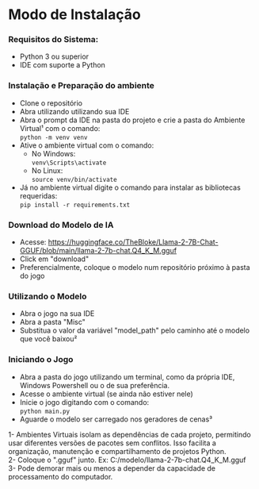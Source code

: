 # Modo de Instalação
### Requisitos do Sistema:
* Python 3 ou superior
* IDE com suporte a Python

### Instalação e Preparação do ambiente
* Clone o repositório
* Abra utilizando utilizando sua IDE
* Abra o prompt da IDE na pasta do projeto e crie a pasta do Ambiente Virtual¹ com o comando:
</br>`python -m venv venv`
* Ative o ambiente virtual com o comando:
	* No Windows:
<br>`venv\Scripts\activate`
	* No Linux:
<br>`source venv/bin/activate`
* Já no ambiente virtual digite o comando para instalar as bibliotecas requeridas:
<br>`pip install -r requirements.txt`

### Download do Modelo de IA
* Acesse: https://huggingface.co/TheBloke/Llama-2-7B-Chat-GGUF/blob/main/llama-2-7b-chat.Q4_K_M.gguf
* Click em "download"
* Preferencialmente, coloque o modelo num repositório próximo à pasta do jogo

### Utilizando o Modelo
* Abra o jogo na sua IDE
* Abra a pasta "Misc"
* Substitua o valor da variável "model_path" pelo caminho até o modelo que você baixou²

### Iniciando o Jogo
* Abra a pasta do jogo utilizando um terminal, como da própria IDE, Windows Powershell ou o de sua preferência.
* Acesse o ambiente virtual (se ainda não estiver nele)
* Inicie o jogo digitando com o comando:
<br>`python main.py`
* Aguarde o modelo ser carregado nos geradores de cenas³


1- Ambientes Virtuais isolam as dependências de cada projeto, permitindo usar diferentes versões de pacotes sem conflitos. Isso facilita a organização, manutenção e compartilhamento de projetos Python.
<br>2- Coloque o ".gguf" junto. Ex: C:/modelo/llama-2-7b-chat.Q4_K_M.gguf
<br>3- Pode demorar mais ou menos a depender da capacidade de processamento do computador.

